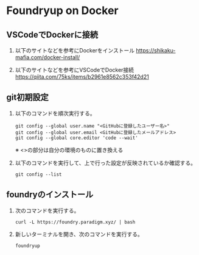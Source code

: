 # Foundryup on Docker

## VSCodeでDockerに接続
1. 以下のサイトなどを参考にDockerをインストール
    https://shikaku-mafia.com/docker-install/

1. 以下のサイトなどを参考にVSCodeでDocker接続
    https://qiita.com/75ks/items/b2961e8562c353f42d21

## git初期設定
1. 以下のコマンドを順次実行する。
    ```
    git config --global user.name "<GitHubに登録したユーザー名>"
    git config --global user.email <GitHubに登録したメールアドレス>
    git config --global core.editor 'code --wait'
    ```
    ※ <>の部分は自分の環境のものに置き換える

1. 以下のコマンドを実行して、上で行った設定が反映されているか確認する。
    ```
    git config --list
    ```

## foundryのインストール
1. 次のコマンドを実行する。
    ```
    curl -L https://foundry.paradigm.xyz/ | bash
    ```

1. 新しいターミナルを開き、次のコマンドを実行する。
    ```
    foundryup
    ```
